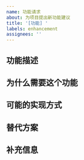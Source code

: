 ```yaml
---
name: 功能请求
about: 为项目提出新功能建议
title: '[功能] '
labels: enhancement
assignees: ''
---
```


## 功能描述

<!-- 请详细描述你想要的功能 -->

## 为什么需要这个功能

<!-- 解释为什么这个功能对项目有价值 -->

## 可能的实现方式

<!-- 如果你有任何关于如何实现这个功能的想法，请在此分享 -->

## 替代方案

<!-- 描述你考虑过的替代解决方案 -->

## 补充信息

<!-- 添加任何其他相关信息 -->
